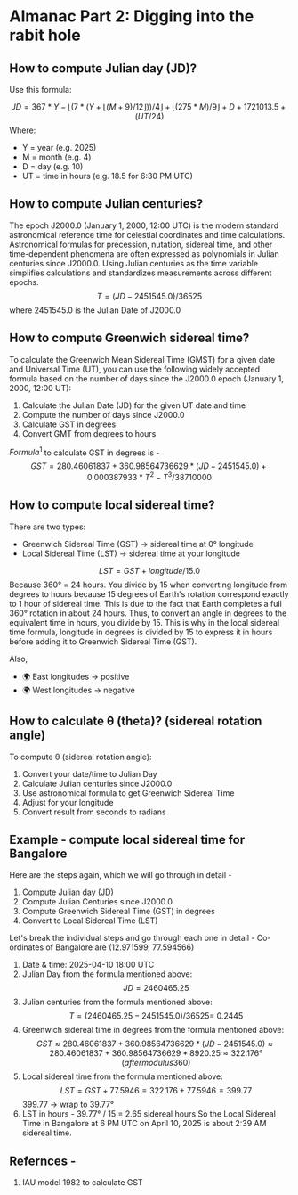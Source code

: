 # Almanac Part 2: Digging into the rabit hole

## How to compute Julian day (JD)?
Use this formula:

$$
JD = 367 * Y - ⌊(7 * (Y + ⌊(M + 9) / 12⌋)) / 4⌋ + ⌊(275 * M) / 9⌋ + D + 1721013.5 + (UT / 24)
$$
Where:
- Y = year (e.g. 2025)
- M = month (e.g. 4)
- D = day (e.g. 10)
- UT = time in hours (e.g. 18.5 for 6:30 PM UTC)

## How to compute Julian centuries?
The epoch J2000.0 (January 1, 2000, 12:00 UTC) is the modern standard astronomical reference time for celestial coordinates and time calculations.
Astronomical formulas for precession, nutation, sidereal time, and other time-dependent phenomena are often expressed as polynomials in Julian centuries since J2000.0.
Using Julian centuries as the time variable simplifies calculations and standardizes measurements across different epochs.
$$
T = (JD - 2451545.0) / 36525
$$
where 2451545.0 is the Julian Date of J2000.0

## How to compute Greenwich sidereal time?
To calculate the Greenwich Mean Sidereal Time (GMST) for a given date and Universal Time (UT), you can use the following widely accepted formula based on the number of days since the J2000.0 epoch (January 1, 2000, 12:00 UT):
1. Calculate the Julian Date (JD) for the given UT date and time
2. Compute the number of days since J2000.0
3. Calculate GST in degrees
4. Convert GMT from degrees to hours

$Formula^1$ to calculate GST in degrees is -
$$
GST = 280.46061837 + 360.98564736629 * (JD - 2451545.0) 
      + 0.000387933 * T^2 - T^3 / 38710000
$$

## How to compute local sidereal time?
There are two types:
- Greenwich Sidereal Time (GST) → sidereal time at 0° longitude
- Local Sidereal Time (LST) → sidereal time at your longitude

$$
LST = GST + longitude / 15.0
$$
Because 360° = 24 hours. You divide by 15 when converting longitude from degrees to hours because 15 degrees of Earth's rotation correspond exactly to 1 hour of sidereal time. This is due to the fact that Earth completes a full 360° rotation in about 24 hours.
Thus, to convert an angle in degrees to the equivalent time in hours, you divide by 15. This is why in the local sidereal time formula, longitude in degrees is divided by 15 to express it in hours before adding it to Greenwich Sidereal Time (GST).

Also,
- 🌍 East longitudes → positive
- 🌍 West longitudes → negative

## How to calculate θ (theta)? (sidereal rotation angle)
To compute θ (sidereal rotation angle):
1. Convert your date/time to Julian Day
2. Calculate Julian centuries since J2000.0
3. Use astronomical formula to get Greenwich Sidereal Time
4. Adjust for your longitude
5. Convert result from seconds to radians

## Example - compute local sidereal time for Bangalore
Here are the steps again, which we will go through in detail -
1. Compute Julian day (JD)
2. Compute Julian Centuries since J2000.0
3. Compute Greenwich Sidereal Time (GST) in degrees
4. Convert to Local Sidereal Time (LST)

Let's break the individual steps and go through each one in detail -
Co-ordinates of Bangalore are (12.971599, 77.594566)
1. Date & time: 2025-04-10 18:00 UTC
2. Julian Day from the formula mentioned above:
$$
JD = 2460465.25
$$
3. Julian centuries from the formula mentioned above:
$$
T = (2460465.25 - 2451545.0) / 36525 = ~0.2445
$$
4. Greenwich sidereal time in degrees from the formula mentioned above:
$$
GST ≈ 280.46061837 + 360.98564736629 * (JD - 2451545.0)
    ≈ 280.46061837 + 360.98564736629 * 8920.25
    ≈ 322.176° (after modulus 360)
$$
5. Local sidereal time from the formula mentioned above:
$$
LST = GST + 77.5946 = 322.176 + 77.5946 = 399.77
$$
399.77 → wrap to 39.77°
6. LST in hours -
39.77° / 15 = 2.65 sidereal hours
So the Local Sidereal Time in Bangalore at 6 PM UTC on April 10, 2025 is about 2:39 AM sidereal time.

## Refernces -
1. IAU model 1982 to calculate GST